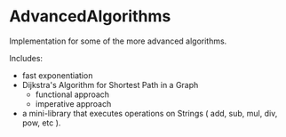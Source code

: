 # AdvancedAlgorithms
Implementation for some of the more advanced algorithms.

Includes:
  - fast exponentiation
  - Dijkstra's Algorithm for Shortest Path in a Graph
    - functional approach
    - imperative approach
  - a mini-library that executes operations on Strings ( add, sub, mul, div, pow, etc ).
